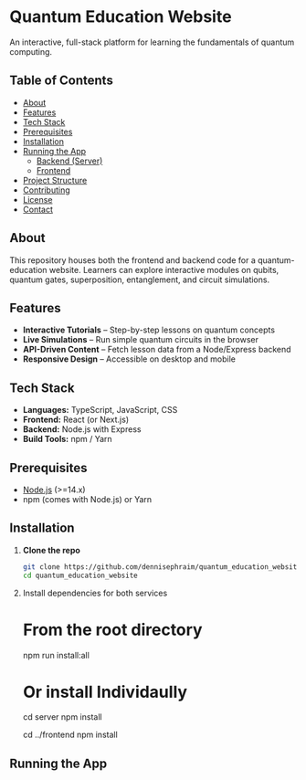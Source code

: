 # Quantum Education Website

An interactive, full-stack platform for learning the fundamentals of quantum computing.

## Table of Contents

- [About](#about)  
- [Features](#features)  
- [Tech Stack](#tech-stack)  
- [Prerequisites](#prerequisites)  
- [Installation](#installation)  
- [Running the App](#running-the-app)  
  - [Backend (Server)](#backend-server)  
  - [Frontend](#frontend)  
- [Project Structure](#project-structure)  
- [Contributing](#contributing)  
- [License](#license)  
- [Contact](#contact)  

## About

This repository houses both the frontend and backend code for a quantum-education website. Learners can explore interactive modules on qubits, quantum gates, superposition, entanglement, and circuit simulations.

## Features

- **Interactive Tutorials** – Step-by-step lessons on quantum concepts  
- **Live Simulations** – Run simple quantum circuits in the browser  
- **API-Driven Content** – Fetch lesson data from a Node/Express backend  
- **Responsive Design** – Accessible on desktop and mobile  

## Tech Stack

- **Languages:** TypeScript, JavaScript, CSS  
- **Frontend:** React (or Next.js)  
- **Backend:** Node.js with Express  
- **Build Tools:** npm / Yarn  

## Prerequisites

- [Node.js](https://nodejs.org/) (>=14.x)  
- npm (comes with Node.js) or Yarn  

## Installation

1. **Clone the repo**  
   ```bash
   git clone https://github.com/dennisephraim/quantum_education_website.git
   cd quantum_education_website
2. Install dependencies for both services
   # From the root directory
   npm run install:all

   # Or install Individaully
   cd server
   npm install

   cd ../frontend
   npm install

## Running the App 
